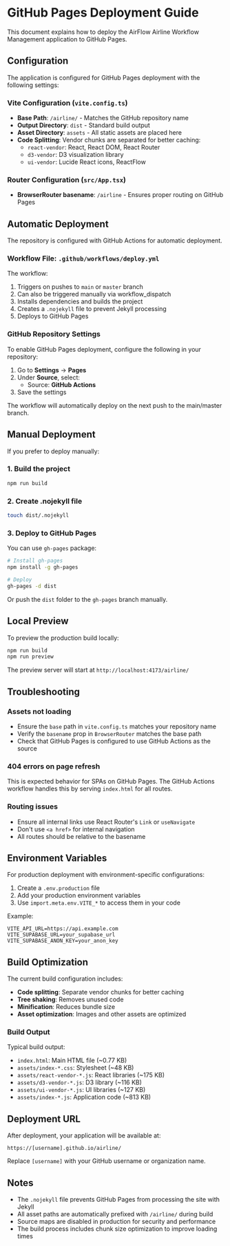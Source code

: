 # GitHub Pages Deployment Guide

This document explains how to deploy the AirFlow Airline Workflow Management application to GitHub Pages.

## Configuration

The application is configured for GitHub Pages deployment with the following settings:

### Vite Configuration (`vite.config.ts`)

- **Base Path**: `/airline/` - Matches the GitHub repository name
- **Output Directory**: `dist` - Standard build output
- **Asset Directory**: `assets` - All static assets are placed here
- **Code Splitting**: Vendor chunks are separated for better caching:
  - `react-vendor`: React, React DOM, React Router
  - `d3-vendor`: D3 visualization library
  - `ui-vendor`: Lucide React icons, ReactFlow

### Router Configuration (`src/App.tsx`)

- **BrowserRouter basename**: `/airline` - Ensures proper routing on GitHub Pages

## Automatic Deployment

The repository is configured with GitHub Actions for automatic deployment.

### Workflow File: `.github/workflows/deploy.yml`

The workflow:
1. Triggers on pushes to `main` or `master` branch
2. Can also be triggered manually via workflow_dispatch
3. Installs dependencies and builds the project
4. Creates a `.nojekyll` file to prevent Jekyll processing
5. Deploys to GitHub Pages

### GitHub Repository Settings

To enable GitHub Pages deployment, configure the following in your repository:

1. Go to **Settings** → **Pages**
2. Under **Source**, select:
   - Source: **GitHub Actions**
3. Save the settings

The workflow will automatically deploy on the next push to the main/master branch.

## Manual Deployment

If you prefer to deploy manually:

### 1. Build the project

```bash
npm run build
```

### 2. Create .nojekyll file

```bash
touch dist/.nojekyll
```

### 3. Deploy to GitHub Pages

You can use `gh-pages` package:

```bash
# Install gh-pages
npm install -g gh-pages

# Deploy
gh-pages -d dist
```

Or push the `dist` folder to the `gh-pages` branch manually.

## Local Preview

To preview the production build locally:

```bash
npm run build
npm run preview
```

The preview server will start at `http://localhost:4173/airline/`

## Troubleshooting

### Assets not loading

- Ensure the `base` path in `vite.config.ts` matches your repository name
- Verify the `basename` prop in `BrowserRouter` matches the base path
- Check that GitHub Pages is configured to use GitHub Actions as the source

### 404 errors on page refresh

This is expected behavior for SPAs on GitHub Pages. The GitHub Actions workflow handles this by serving `index.html` for all routes.

### Routing issues

- Ensure all internal links use React Router's `Link` or `useNavigate`
- Don't use `<a href>` for internal navigation
- All routes should be relative to the basename

## Environment Variables

For production deployment with environment-specific configurations:

1. Create a `.env.production` file
2. Add your production environment variables
3. Use `import.meta.env.VITE_*` to access them in your code

Example:

```env
VITE_API_URL=https://api.example.com
VITE_SUPABASE_URL=your_supabase_url
VITE_SUPABASE_ANON_KEY=your_anon_key
```

## Build Optimization

The current build configuration includes:

- **Code splitting**: Separate vendor chunks for better caching
- **Tree shaking**: Removes unused code
- **Minification**: Reduces bundle size
- **Asset optimization**: Images and other assets are optimized

### Build Output

Typical build output:
- `index.html`: Main HTML file (~0.77 KB)
- `assets/index-*.css`: Stylesheet (~48 KB)
- `assets/react-vendor-*.js`: React libraries (~175 KB)
- `assets/d3-vendor-*.js`: D3 library (~116 KB)
- `assets/ui-vendor-*.js`: UI libraries (~127 KB)
- `assets/index-*.js`: Application code (~813 KB)

## Deployment URL

After deployment, your application will be available at:

```
https://[username].github.io/airline/
```

Replace `[username]` with your GitHub username or organization name.

## Notes

- The `.nojekyll` file prevents GitHub Pages from processing the site with Jekyll
- All asset paths are automatically prefixed with `/airline/` during build
- Source maps are disabled in production for security and performance
- The build process includes chunk size optimization to improve loading times
